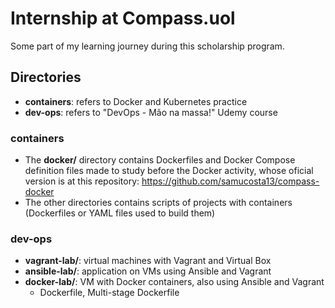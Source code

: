 # Internship at Compass.uol
 Some part of my learning journey during this scholarship program.

## Directories
 * __containers__: refers to Docker and Kubernetes practice
 * __dev-ops__: refers to "DevOps - Mão na massa!" Udemy course

### containers
 * The __docker/__ directory contains Dockerfiles and Docker Compose definition files made to study before the Docker activity, whose oficial version is at this repository: https://github.com/samucosta13/compass-docker
 * The other directories contains scripts of projects with containers (Dockerfiles or YAML files used to build them)

### dev-ops
 * __vagrant-lab/__: virtual machines with Vagrant and Virtual Box
 * __ansible-lab/__: application on VMs using Ansible and Vagrant
 * __docker-lab/__: VM with Docker containers, also using Ansible and Vagrant
   * Dockerfile, Multi-stage Dockerfile
